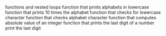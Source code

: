 functions and nested loops
function that prints alphabets in lowercase
function that prints 10 times the alphabet
function that checks for lowercase character
function that checks alphabet character
function that computes absolute value of an integer
function that prints the last digit of a number
print the last digit
